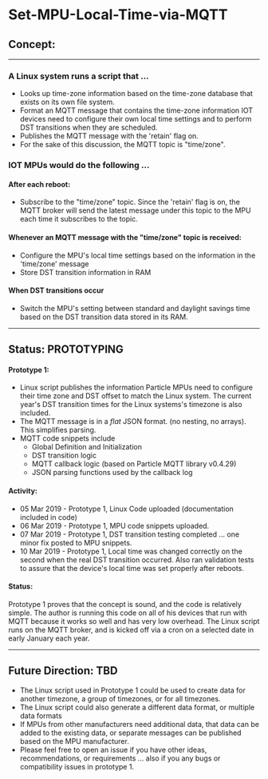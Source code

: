 # Set-MPU-Local-Time-via-MQTT

## Concept:
---
### A Linux system runs a script that ...
* Looks up time-zone information based on the time-zone database that exists on its own file system.
* Format an MQTT message that contains the time-zone information IOT devices need to configure their own local time settings and to perform DST transitions when they are scheduled.
* Publishes the MQTT message with the 'retain' flag on.
* For the sake of this discussion, the MQTT topic is "time/zone".

### IOT MPUs would do the following ...
#### After each reboot:
* Subscribe to the "time/zone" topic. Since the 'retain' flag is on, the MQTT broker will send the latest message under this topic to the MPU each time it subscribes to the topic.

#### Whenever an MQTT message with the "time/zone" topic is received:
* Configure the MPU's local time settings based on the information in the 'time/zone' message
* Store DST transition information in RAM
#### When DST transitions occur
* Switch the MPU's setting between standard and daylight savings time based on the DST transition data stored in its RAM.

---
## Status: PROTOTYPING
#### Prototype 1:
* Linux script publishes the information Particle MPUs need to configure their time zone and DST offset to match the Linux system. The current year's DST transition times for the Linux systems's timezone is also included. 
* The MQTT message is in a *flat* JSON format. (no nesting, no arrays). This simplifies parsing. 
* MQTT code snippets include
     * Global Definition and Initialization
     * DST transition logic
     * MQTT callback logic (based on Particle MQTT library v0.4.29)
     * JSON parsing functions used by the callback log
#### Activity:
* 05 Mar 2019 - Prototype 1, Linux Code uploaded (documentation included in code)
* 06 Mar 2019 - Prototype 1, MPU code snippets uploaded.
* 07 Mar 2019 - Prototype 1, DST transition testing completed ... one minor fix posted to MPU snippets.
* 10 Mar 2019 - Prototype 1, Local time was changed correctly on the second when the real DST transition occurred. Also ran validation tests to assure that the device's local time was set properly after reboots. 
#### Status:
Prototype 1 proves that the concept is sound, and the code is relatively simple. The author is running this code on all of his devices that run with MQTT because it works so well and has very low overhead. The Linux script runs on the MQTT broker, and is kicked off via a cron on a selected date in early January each year. 

---
## Future Direction: TBD
* The Linux script used in Prototype 1 could be used to create data for another timezone, a group of timezones, or for all timezones. 
* The Linux script could also generate a different data format, or multiple data formats
* If MPUs from other manufacturers need additional data, that data can be added to the existing data, or separate messages can be published based on the MPU manufacturer.
* Please feel free to open an issue if you have other ideas, recommendations, or requirements ... also if you any bugs or compatibility issues in prototype 1.








